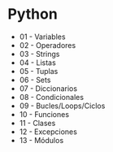 # Python

* 01 - Variables   
* 02 - Operadores          
* 03 - Strings
* 04 - Listas
* 05 - Tuplas 
* 06 - Sets
* 07 - Diccionarios
* 08 - Condicionales
* 09 - Bucles/Loops/Ciclos
* 10 - Funciones
* 11 - Clases
* 12 - Excepciones
* 13 - Módulos


